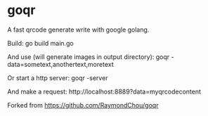 goqr
====

A fast qrcode generate write with google golang.

Build:
    go build main.go
    
And use (will generate images in output directory):
    goqr -data=sometext,anothertext,moretext

Or start a http server:
    goqr -server

And make a request:
    http://localhost:8889?data=myqrcodecontent


Forked from https://github.com/RaymondChou/goqr
